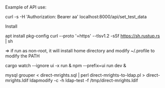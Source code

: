 Example of API use:

curl -s -H 'Authorization: Bearer aa' localhost:8000/api/set_test_data


Install

apt install pkg-config
curl --proto '=https' --tlsv1.2 -sSf https://sh.rustup.rs | sh

=> if run as non-root, it will install home directory and modify ~/.profile to modify the PATH


cargo watch --ignore ui -x run & npm --prefix=ui run dev &


mysql grouper < direct-mrights.sql | perl direct-mrights-to-ldap.pl > direct-mrights.ldif
ldapmodify -c -h ldap-test -f /tmp/direct-mrights.ldif 